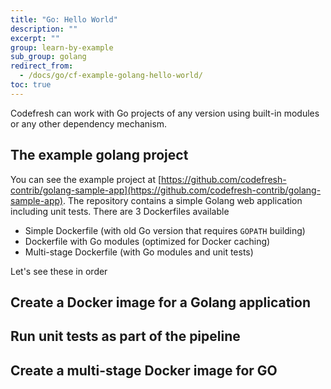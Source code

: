 ```yaml
---
title: "Go: Hello World"
description: ""
excerpt: ""
group: learn-by-example
sub_group: golang
redirect_from:
  - /docs/go/cf-example-golang-hello-world/
toc: true
---
```


Codefresh can work with Go projects of any version using built-in modules or any other dependency mechanism.

## The example golang project

You can see the example project at [https://github.com/codefresh-contrib/golang-sample-app](https://github.com/codefresh-contrib/golang-sample-app). The repository contains a simple Golang web application including unit tests. There are 3 Dockerfiles available

* Simple Dockerfile (with old Go version that requires `GOPATH` building)
* Dockerfile with Go modules (optimized for Docker caching)
* Multi-stage Dockerfile (with Go modules and unit tests)

Let's see these in order

## Create a Docker image for a Golang application


## Run unit tests as part of the pipeline

## Create a multi-stage Docker image for GO


